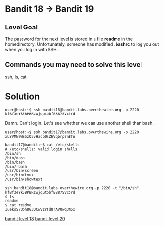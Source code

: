 <h1>Bandit 18 &#x2192; Bandit 19 </h1>

<h2 id="level-goal">Level Goal</h2>
<p>The password for the next level is stored in a file <strong>readme</strong> in
the homedirectory. Unfortunately, someone has modified <strong>.bashrc</strong>
to log you out when you log in with SSH.</p>

<h2 id="commands-you-may-need-to-solve-this-level">Commands you may need to solve this level</h2>
<p>ssh, ls, cat</p>


<h1>Solution</h1>

```
user@host:~$ ssh bandit18@bandit.labs.overthewire.org -p 2220
kfBf3eYk5BPBRzwjqutbbfE887SVc5Yd
```

Damn. Can't login. Let's see whether we can use another shell than bash.

```
user@host:~$ ssh bandit17@bandit.labs.overthewire.org -p 2220
xLYVMN9WE5zQ5vHacb0sZEVqbrp7nBTn

bandit17@bandit:~$ cat /etc/shells
# /etc/shells: valid login shells
/bin/sh
/bin/dash
/bin/bash
/bin/rbash
/usr/bin/screen
/usr/bin/tmux
/usr/bin/showtext
```

```
ssh bandit18@bandit.labs.overthewire.org -p 2220 -t "/bin/sh"
kfBf3eYk5BPBRzwjqutbbfE887SVc5Yd
$ ls
readme
$ cat readme
IueksS7Ubh8G3DCwVzrTd8rAVOwq3M5x
```

[bandit level 18](18.md)
	[bandit level 20](20.md)
